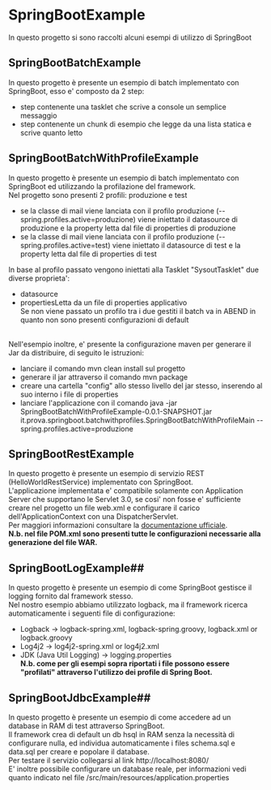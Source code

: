 # SpringBootExample
In questo progetto si sono raccolti alcuni esempi di utilizzo di SpringBoot

## SpringBootBatchExample ##
In questo progetto è presente un esempio di batch implementato con SpringBoot, esso e' composto da 2 step:<br>
- step contenente una tasklet che scrive a console un semplice messaggio
- step contenente un chunk di esempio che legge da una lista statica e scrive quanto letto

## SpringBootBatchWithProfileExample ##
In questo progetto è presente un esempio di batch implementato con SpringBoot ed utilizzando la profilazione del framework.<br>
Nel progetto sono presenti 2 profili: produzione e test<br>
- se la classe di mail viene lanciata con il profilo produzione (--spring.profiles.active=produzione) viene iniettato il datasource di produzione e la property letta dal file di properties di produzione<br>
- se la classe di mail viene lanciata con il profilo produzione (--spring.profiles.active=test) viene iniettato il datasource di test e la property letta dal file di properties di test<br>

In base al profilo passato vengono iniettati alla Tasklet "SysoutTasklet" due diverse proprieta':<br>
- datasource<br>
- propertiesLetta da un file di properties applicativo<br>
Se non viene passato un profilo tra i due gestiti il batch va in ABEND in quanto non sono presenti configurazioni di default<br><br>

Nell'esempio inoltre, e' presente la configurazione maven per generare il Jar da distribuire, di seguito le istruzioni:<br>
- lanciare il comando mvn clean install sul progetto
- generare il jar attraverso il comando mvn package 
- creare una cartella "config" allo stesso livello del jar stesso, inserendo al suo interno i file di properties 
- lanciare l'applicazione con il comando java -jar SpringBootBatchWithProfileExample-0.0.1-SNAPSHOT.jar it.prova.springboot.batchwithprofiles.SpringBootBatchWithProfileMain --spring.profiles.active=produzione

## SpringBootRestExample ##
In questo progetto è presente un esempio di servizio REST (HelloWorldRestService) implementato con SpringBoot.<br>
L'applicazione implementata e' compatibile solamente con Application Server che supportano le Servlet 3.0, se cosi' non fosse e' sufficiente creare nel progetto un file web.xml e configurare il carico dell'ApplicationContext con una DispatcherServlet.<br>
Per maggiori informazioni consultare la <a href="http://docs.spring.io/spring-boot/docs/current/reference/html/howto-traditional-deployment.html">documentazione ufficiale</a>.<br>
<b>N.b. nel file POM.xml sono presenti tutte le configurazioni necessarie alla generazione del file WAR.</b><br>

## SpringBootLogExample##
In questo progetto è presente un esempio di come SpringBoot gestisce il logging fornito dal framework stesso.<br>
Nel nostro esempio abbiamo utilizzato logback, ma il framework ricerca automaticamente i seguenti file di configurazione:<br>
- Logback -> logback-spring.xml, logback-spring.groovy, logback.xml or logback.groovy<br>
- Log4j2 -> log4j2-spring.xml or log4j2.xml<br>
- JDK (Java Util Logging) -> logging.properties<br>
<b>N.b. come per gli esempi sopra riportati i file possono essere "profilati" attraverso l'utilizzo dei profile di Spring Boot.</b><br>

## SpringBootJdbcExample##
In questo progetto è presente un esempio di come accedere ad un database in RAM di test attraverso SpringBoot.<br>
Il framework crea di default un db hsql in RAM senza la necessità di configurare nulla, ed individua automaticamente i files schema.sql e data.sql per creare e popolare il database.<br>
Per testare il servizio collegarsi al link http://localhost:8080/<br>
E' inoltre possibile configurare un database reale, per informazioni vedi quanto indicato nel file /src/main/resources/application.properties<br>